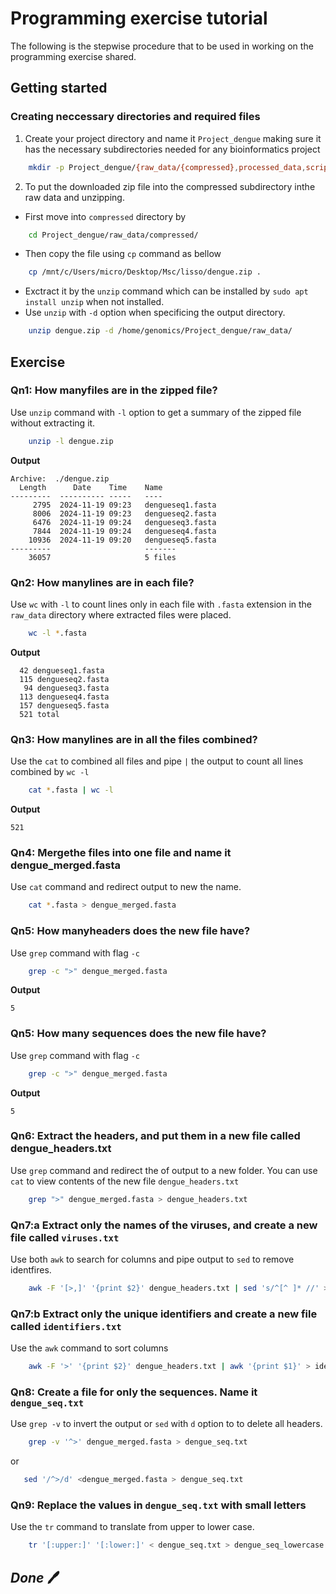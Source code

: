 # Programming exercise tutorial  
The following is the stepwise procedure that to be used in working on the programming exercise shared.

## Getting started
### Creating neccessary directories and required files

1. Create your project directory and name it `Project_dengue` making sure it has the necessary subdirectories needed for any bioinformatics project
```sh
    mkdir -p Project_dengue/{raw_data/{compressed},processed_data,scripts}
```
2. To put the downloaded zip file into the compressed subdirectory inthe raw data and unzipping.

* First move into `compressed` directory by
```sh
    cd Project_dengue/raw_data/compressed/
```
* Then copy the file using `cp` command as bellow
```sh
    cp /mnt/c/Users/micro/Desktop/Msc/lisso/dengue.zip .
```
* Exctract it by the `unzip` command which can be installed by `sudo apt install unzip` when not installed. 
* Use `unzip` with `-d` option when specificing the output directory.
```sh
    unzip dengue.zip -d /home/genomics/Project_dengue/raw_data/
```
## Exercise

### Qn1: How manyfiles are in the zipped file?
Use `unzip` command with `-l` option to get a summary of the zipped file without extracting it.
```sh
    unzip -l dengue.zip
```
**Output**
```
Archive:  ./dengue.zip
  Length      Date    Time    Name
---------  ---------- -----   ----
     2795  2024-11-19 09:23   dengueseq1.fasta
     8006  2024-11-19 09:23   dengueseq2.fasta
     6476  2024-11-19 09:24   dengueseq3.fasta
     7844  2024-11-19 09:24   dengueseq4.fasta
    10936  2024-11-19 09:20   dengueseq5.fasta
---------                     -------
    36057                     5 files
```

### Qn2: How manylines are in each file?
Use `wc` with `-l` to count lines only in each file with `.fasta` extension in the `raw_data` directory where extracted files were placed.
```sh
    wc -l *.fasta
```
**Output**
```
  42 dengueseq1.fasta
  115 dengueseq2.fasta
   94 dengueseq3.fasta
  113 dengueseq4.fasta
  157 dengueseq5.fasta
  521 total
  ```
### Qn3: How manylines are in all the files combined?
Use the `cat` to combined all files and pipe `|` the output to count all lines combined by `wc -l`
```sh
    cat *.fasta | wc -l
```
**Output**
```
521
```

### Qn4: Mergethe files into one file and name it dengue_merged.fasta
Use `cat` command and redirect output to new the name.
```sh
    cat *.fasta > dengue_merged.fasta
```
### Qn5: How manyheaders does the new file have?
Use `grep` command with flag `-c`

```sh
    grep -c ">" dengue_merged.fasta
```

**Output**
```
5
```

### Qn5: How many sequences does the new file have?
Use `grep` command with flag `-c`
```bash
    grep -c ">" dengue_merged.fasta
```
**Output**
```
5
```

### Qn6: Extract the headers, and put them in a new file called dengue_headers.txt
Use `grep` command and redirect the of output to a new folder. You can use `cat` to view contents of the new file `dengue_headers.txt`
```bash
    grep ">" dengue_merged.fasta > dengue_headers.txt
```
### Qn7:a  Extract only the names of the viruses, and create a new file called `viruses.txt`
Use both `awk` to search for columns and pipe output to `sed` to remove identfires.
```bash
    awk -F '[>,]' '{print $2}' dengue_headers.txt | sed 's/^[^ ]* //' > viruses.txt
```

### Qn7:b  Extract only the unique identifiers and create a new file called `identifiers.txt`

Use the `awk` command to sort columns
```sh
    awk -F '>' '{print $2}' dengue_headers.txt | awk '{print $1}' > identifiers.txt
```
### Qn8: Create a file for only the sequences. Name it `dengue_seq.txt`
Use `grep -v` to invert the output or `sed` with `d` option to to delete all headers.
```sh
    grep -v '^>' dengue_merged.fasta > dengue_seq.txt
```
 or
 ```sh 
    sed '/^>/d' <dengue_merged.fasta > dengue_seq.txt
```
### Qn9:  Replace the values in `dengue_seq.txt` with small letters
Use the `tr` command to translate from upper to lower case.
```sh
    tr '[:upper:]' '[:lower:]' < dengue_seq.txt > dengue_seq_lowercase.txt
```
## ***Done*** :pen: